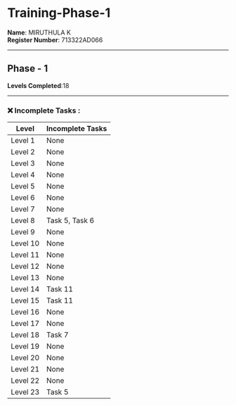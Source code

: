# Training-Phase-1

**Name**: MIRUTHULA K  
**Register Number**: 713322AD066  

---

## Phase - 1  
**Levels Completed**:18   

---

### ❌ Incomplete Tasks :

| Level    | Incomplete Tasks      |
|----------|------------------------|
| Level 1  | None                   |
| Level 2  | None                   |
| Level 3  | None                   |
| Level 4  | None                   |
| Level 5  | None                   |
| Level 6  | None                   |
| Level 7  | None                   |
| Level 8  | Task 5, Task 6         |
| Level 9  | None                   |
| Level 10 | None                   |
| Level 11 | None                   |
| Level 12 | None                   |
| Level 13 | None                   |
| Level 14 | Task 11                |
| Level 15 | Task 11                |
| Level 16 | None                   |
| Level 17 | None                   |
| Level 18 | Task 7                 |
| Level 19 | None                   |
| Level 20 | None                   |
| Level 21 | None                   |
| Level 22 | None                   |
| Level 23 | Task 5                 |

